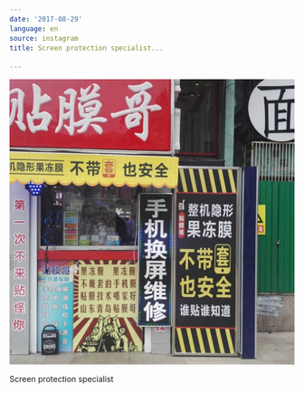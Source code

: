 ```yaml
---
date: '2017-08-29'
language: en
source: instagram
title: Screen protection specialist...

---
```


![](/uploads/instagram/201708/bd17ecc52e550c1189bcf1ac4e75623d.jpg)

Screen protection specialist
            